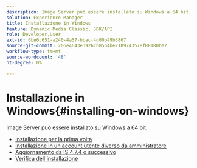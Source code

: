 ```yaml
---
description: Image Server può essere installato su Windows a 64 bit.
solution: Experience Manager
title: Installazione in Windows
feature: Dynamic Media Classic, SDK/API
role: Developer,User
exl-id: 6be6c651-a240-4a57-bbac-4d00b49b3867
source-git-commit: 206e4643e3926cb85b4be2189743578f88180be7
workflow-type: tm+mt
source-wordcount: '48'
ht-degree: 0%

---
```


# Installazione in Windows{#installing-on-windows}

Image Server può essere installato su Windows a 64 bit.

* [Installazione per la prima volta](t-first-time-installation-win.md)
* [Installazione in un account utente diverso da   amministratore](t-diff-account-win.md)
* [Aggiornamento da IS 4.7.4 o successivo](t-update-win.md)
* [Verifica dell&#39;installazione](t-verify-win.md)
